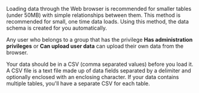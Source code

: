 Loading data through the Web browser is recommended for smaller tables (under 50MB) with simple relationships between them. This method is recommended for small, one time data loads. Using this method, the data schema is created for you automatically.

Any user who belongs to a group that has the privilege **Has administration privileges** or **Can upload user data** can upload their own data from the browser.

Your data should be in a CSV (comma separated values) before you load it. A CSV file is a text file made up of data fields separated by a delimiter and optionally enclosed with an enclosing character. If your data contains multiple tables, you'll have a separate CSV for each table.
